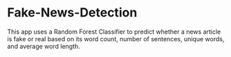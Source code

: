 # Fake-News-Detection
This app uses a Random Forest Classifier to predict whether a news article is fake or real based on its word count, number of sentences, unique words, and average word length.
